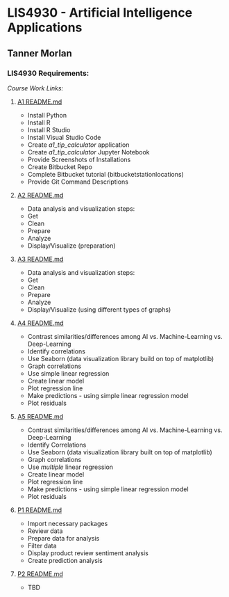 

# LIS4930 - Artificial Intelligence Applications

## Tanner Morlan

### LIS4930 Requirements:

*Course Work Links:*

1. [A1 README.md](a1/README.md "My A1 README.md file")
    - Install Python
    - Install R
    - Install R Studio
    - Install Visual Studio Code
    - Create *a1_tip_calculator* application
    - Create *a1_tip_calculator* Jupyter Notebook
    - Provide Screenshots of Installations
    - Create Bitbucket Repo
    - Complete Bitbucket tutorial (bitbucketstationlocations)
    - Provide Git Command Descriptions

2. [A2 README.md](a2/README.md "My A2 README.md file")
    - Data analysis and visualization steps:
    - Get
    - Clean
    - Prepare
    - Analyze
    - Display/Visualize (preparation)

3. [A3 README.md](a3/README.md "My A3 README.md file")
    - Data analysis and visualization steps:
    - Get
    - Clean
    - Prepare
    - Analyze
    - Display/Visualize (using different types of graphs)

4. [A4 README.md](a4/README.md "My A4 README.md file")
    - Contrast similarities/differences among AI vs. Machine-Learning vs. Deep-Learning
    - Identify correlations
    - Use Seaborn (data visualization library build on top of matplotlib)
    - Graph correlations
    - Use simple linear regression
    - Create linear model
    - Plot regression line
    - Make predictions - using simple linear regression model
    - Plot residuals

5. [A5 README.md](a5/README.md "My A5 README.md file")
    - Contrast similarities/differences among AI vs. Machine-Learning vs. Deep-Learning
    - Identify Correlations
    - Use Seaborn (data visualization library built on top of matplotlib)
    - Graph correlations
    - Use *multiple* linear regression
    - Create linear model
    - Plot regression line
    - Make predictions - using simple linear regression model
    - Plot residuals

6. [P1 README.md](p1/README.md "My P1 README.md file")
    - Import necessary packages
    - Review data
    - Prepare data for analysis
    - Filter data
    - Display product review sentiment analysis
    - Create prediction analysis

7. [P2 README.md](p2/README.md "My P2 README.md file")
    - TBD